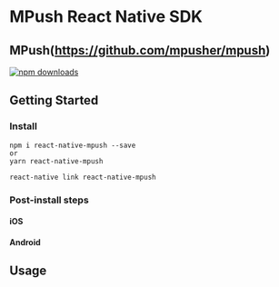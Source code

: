 # MPush React Native SDK

## MPush(https://github.com/mpusher/mpush)


[![npm downloads](https://img.shields.io/npm/dm/react-native-mpush.svg?style=flat-square)](https://www.npmjs.com/package/react-native-mpush)

## Getting Started

### Install

```
npm i react-native-mpush --save
or
yarn react-native-mpush

react-native link react-native-mpush
```

### Post-install steps

#### iOS

#### Android



## Usage
